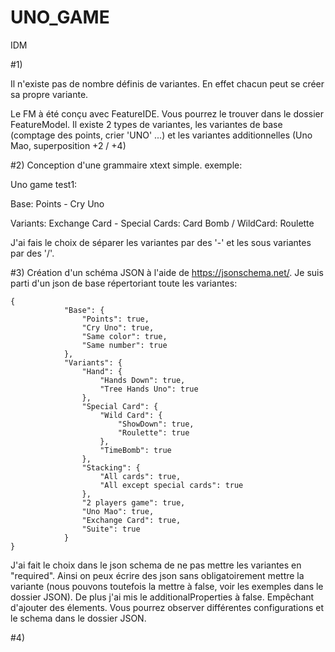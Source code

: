 # UNO_GAME
IDM


#1)

Il n'existe pas de nombre définis de variantes. En effet chacun peut se créer sa propre variante.

Le FM à été conçu avec FeatureIDE. Vous pourrez le trouver dans le dossier FeatureModel. Il existe 2 types de variantes, les variantes de base (comptage des points, crier 'UNO' ...) et les variantes additionnelles (Uno Mao, superposition +2 / +4)

#2) Conception d'une grammaire xtext simple. exemple:

Uno game test1:

Base: Points - Cry Uno

Variants: Exchange Card - Special Cards: Card Bomb / WildCard: Roulette

J'ai fais le choix de séparer les variantes par des '-' et les sous variantes par des '/'. 



#3) Création d'un schéma JSON à l'aide de https://jsonschema.net/. 
Je suis parti d'un json de base répertoriant toute les variantes:
```
{
            "Base": {
                "Points": true,
                "Cry Uno": true,
                "Same color": true,
                "Same number": true
            },
            "Variants": {
                "Hand": {
                    "Hands Down": true,
                    "Tree Hands Uno": true
                },
                "Special Card": {
                    "Wild Card": {
                        "ShowDown": true,
                        "Roulette": true
                    },
                    "TimeBomb": true
                },
                "Stacking": {
                    "All cards": true,
                    "All except special cards": true
                },
                "2 players game": true,
                "Uno Mao": true,
                "Exchange Card": true,
                "Suite": true
            }
}
```

J'ai fait le choix dans le json schema de ne pas mettre les variantes en "required". Ainsi on peux écrire des json sans obligatoirement mettre la variante (nous pouvons toutefois la mettre à false, voir les exemples dans le dossier JSON). De plus j'ai mis le additionalProperties à false. Empêchant d'ajouter des élements. Vous pourrez observer différentes configurations et le schema dans le dossier JSON.


#4) 



